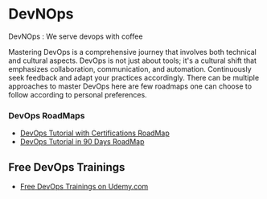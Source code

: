 # DevNOps
DevNOps : We serve devops with coffee

Mastering DevOps is a comprehensive journey that involves both technical and cultural aspects. DevOps is not just about tools; it's a cultural shift that emphasizes collaboration, communication, and automation. Continuously seek feedback and adapt your practices accordingly. There can be multiple approaches to master DevOps here are few roadmaps one can choose to follow according to personal preferences. 

### DevOps RoadMaps
- [DevOps Tutorial with Certifications RoadMap](./Certifications/)
- [DevOps Tutorial in 90 Days RoadMap ](./90Days/)

## Free DevOps Trainings
- [Free DevOps Trainings on Udemy.com](free-devops-trainings-on-udemy.md)


